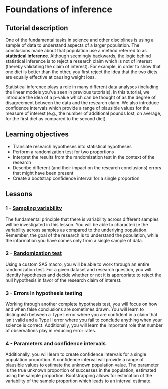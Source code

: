 # Foundations of inference

## Tutorial description

One of the fundamental tasks in science and other disciplines is using a sample of data to understand aspects of a larger population. The conclusions made about that population use a method referred to as **statistical inference**. Although seemingly backwards, the logic behind statistical inference is to reject a research claim which is not of interest (thereby validating the claim of interest). For example, in order to show that one diet is better than the other, you first reject the idea that the two diets are equally effective at causing weight loss.

Statistical inference plays a role in many different data analyses (including the linear models you’ve seen in previous tutorials). In this tutorial, we introduce the idea of a p-value which can be thought of as the degree of disagreement between the data and the research claim. We also introduce confidence intervals which provide a range of plausible values for the measure of interest (e.g., the number of additional pounds lost, on average, for the first diet as compared to the second diet).

## Learning objectives

- Translate research hypotheses into statistical hypotheses
- Perform a randomization test for two proportions 
- Interpret the results from the randomization test in the context of the research
- Describe different (and their impact on the research conclusions) errors that might have been present
- Create a bootstrap confidence interval for a single proportion 

## Lessons

### 1 - [Sampling variability](https://bghammill.github.io/ims-04-foundations/ims-04-lesson-01/)

The fundamental principle that there is variability across different samples will be investigated in this lesson. You will be able to characterize the variability across samples as compared to the underlying population. Remember, the goal of the research is to understand the population, while the information you have comes only from a single sample of data.

### 2 - [Randomization test](https://bghammill.github.io/ims-04-foundations/ims-04-lesson-02/)

Using a custom SAS macro, you will be able to work through an entire randomization test. For a given dataset and research question, you will identify hypotheses and decide whether or not it is appropriate to reject the null hypothesis in favor of the research claim of interest.

### 3 - Errors in hypothesis testing

Working through another complete hypothesis test, you will focus on how and when false conclusions are sometimes drawn. You will learn to distinguish between a Type I error where you are confident in a claim that isn’t valid and a Type II error where you fail to conclude anything when your science is correct. Additionally, you will learn the important role that number of observations play in reducing error rates.

### 4 - Parameters and confidence intervals

Additionally, you will learn to create confidence intervals for a single population proportion. A confidence interval will provide a range of plausible values to estimate the unknown population value. The parameter is the true unknown proportion of successes in the population, estimated using the sample proportion. Bootstrapping allows for estimation of the variability of the sample proportion which leads to an interval estimate.

